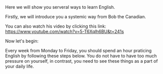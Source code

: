 Here we will show you serveral ways to learn English. 

Firstly, we will introduce you a systemic way from Bob the Canadian. 

You can also watch his video by clicking this link: https://www.youtube.com/watch?v=5-T6Xqlh6BU&t=241s

Now let's begin:

Every week from Monday to Friday, you should spend an hour praticing English by following these steps below. You do not have to have too much pressure on yourself, in contrast, you need to see these things as a part of your daily life.

